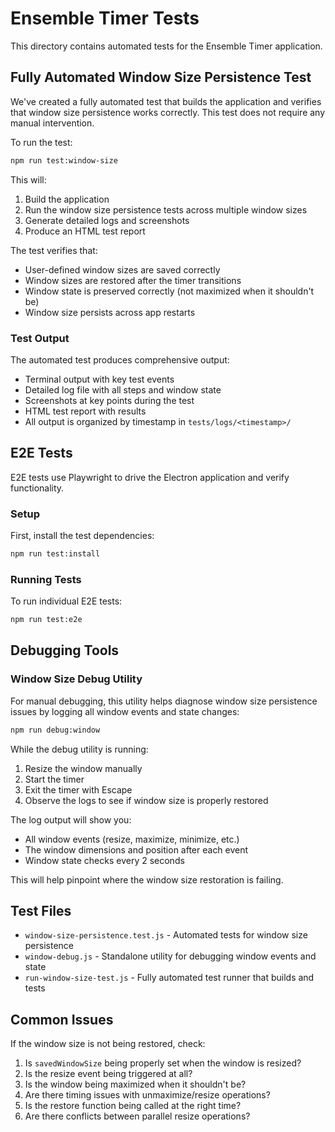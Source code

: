 # Ensemble Timer Tests

This directory contains automated tests for the Ensemble Timer application.

## Fully Automated Window Size Persistence Test

We've created a fully automated test that builds the application and verifies that window size persistence works correctly. This test does not require any manual intervention.

To run the test:

```bash
npm run test:window-size
```

This will:

1. Build the application
2. Run the window size persistence tests across multiple window sizes
3. Generate detailed logs and screenshots
4. Produce an HTML test report

The test verifies that:
- User-defined window sizes are saved correctly
- Window sizes are restored after the timer transitions
- Window state is preserved correctly (not maximized when it shouldn't be)
- Window size persists across app restarts

### Test Output

The automated test produces comprehensive output:

- Terminal output with key test events
- Detailed log file with all steps and window state
- Screenshots at key points during the test
- HTML test report with results
- All output is organized by timestamp in `tests/logs/<timestamp>/`

## E2E Tests

E2E tests use Playwright to drive the Electron application and verify functionality.

### Setup

First, install the test dependencies:

```bash
npm run test:install
```

### Running Tests

To run individual E2E tests:

```bash
npm run test:e2e
```

## Debugging Tools

### Window Size Debug Utility

For manual debugging, this utility helps diagnose window size persistence issues by logging all window events and state changes:

```bash
npm run debug:window
```

While the debug utility is running:

1. Resize the window manually
2. Start the timer
3. Exit the timer with Escape
4. Observe the logs to see if window size is properly restored

The log output will show you:
- All window events (resize, maximize, minimize, etc.)
- The window dimensions and position after each event
- Window state checks every 2 seconds

This will help pinpoint where the window size restoration is failing.

## Test Files

- `window-size-persistence.test.js` - Automated tests for window size persistence
- `window-debug.js` - Standalone utility for debugging window events and state
- `run-window-size-test.js` - Fully automated test runner that builds and tests

## Common Issues

If the window size is not being restored, check:

1. Is `savedWindowSize` being properly set when the window is resized?
2. Is the resize event being triggered at all?
3. Is the window being maximized when it shouldn't be?
4. Are there timing issues with unmaximize/resize operations?
5. Is the restore function being called at the right time?
6. Are there conflicts between parallel resize operations?